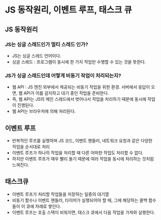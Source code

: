 # JS 동작원리, 이벤트 루프, 태스크 큐

## JS 동작원리

### JS는 싱글 스레드인가 멀티 스레드 인가?

- JS는 싱글 스레드 언어이다.
- 싱글 스레드 : 프로그램이 동시에 한 가지 작업만 수행할 수 있는 것을 뜻한다.

### JS가 싱글 스레드인데 어떻게 비동기 작업이 처리되는지?

- 웹 API : JS 엔진 외부에서 제공되는 비동기 작업을 위한 환경. 서버에서 응답이 오면, 웹 API가 이를 감지하고 대기 중인 작업을 준비한다.
- 즉, 웹 API는 JS의 메인 스레드에서 벗어나서 작업을 처리하기 때문에 동시에 작업이 진행된다.
- 웹 API는 브라우저에 의해 처리된다.

## 이벤트 루프

- 반복적인 루프를 실행하며 JS 코드, 이벤트 핸들러, 네트워크 요청과 같은 다양한 작업을 순서대로 처리
- 이벤트 루프가 하나의 작업을 처리할 때 다른 어떠한 작업도 처리할 수 없다.
- 하지만 이벤트 루프가 매우 빨리 돌기 때문에 여러 작업을 동시에 처리하는 것처럼 느껴진다.

## 태스크큐

- 이벤트 루프가 처리할 작업들을 저장하는 일종의 대기열
- 비동기 함수나 이벤트 핸들러, 타이머가 실행되어야 할 때, 그에 해당하는 콜백 함수들이 이 큐에 차례로 쌓인다.
- 이벤트 루프는 호출 스택이 비워지면, 태스크 큐에서 다음 작업을 가져와 실행한다.
